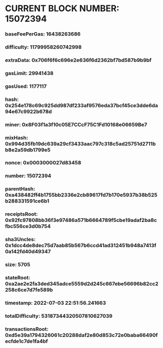 # CURRENT BLOCK NUMBER: 15072394

### baseFeePerGas: 16438263686
### difficulty: 11799958260742998
### extraData: 0x706f6f6c696e2e636f6d2362bf7bd587b9b9bf
### gasLimit: 29941438
### gasUsed: 1177117
### hash: 0x254e178c69c925dd987df233af9576eda37bcf45ce3dde6da94e67c9922b678d
### miner: 0x8F03f1a3f10c05E7CCcF75C1Fd10168e06659Be7
### mixHash: 0x994d35fb19dc639a29cf3433aac797c318c5ad25751d2711bb8e2a59db1799e5
### nonce: 0x0003000027d83458
### number: 15072394
### parentHash: 0xa438482ff4b1755bb2336e2cb89617fd7b170e5937b38b525b288331591ce6b1
### receiptsRoot: 0x92fc97808bb36f3e97486a571b6664789f5cbe19adaf2ba8cfbc556ce3d0b754
### sha3Uncles: 0x1dcc4de8dec75d7aab85b567b6ccd41ad312451b948a7413f0a142fd40d49347
### size: 5705
### stateRoot: 0xa2ae2e2fa3ded345adce5559d2d245c667ebe56696b82cc2258c6ce7d7fe589b
### timestamp: 2022-07-03 22:51:56.241663
### totalDifficulty: 53187344320507810627039
### transactionsRoot: 0xd5e39a1794326061c20288daf2e80d853c72e0baba66490fecfde1c7de1fa4bf
